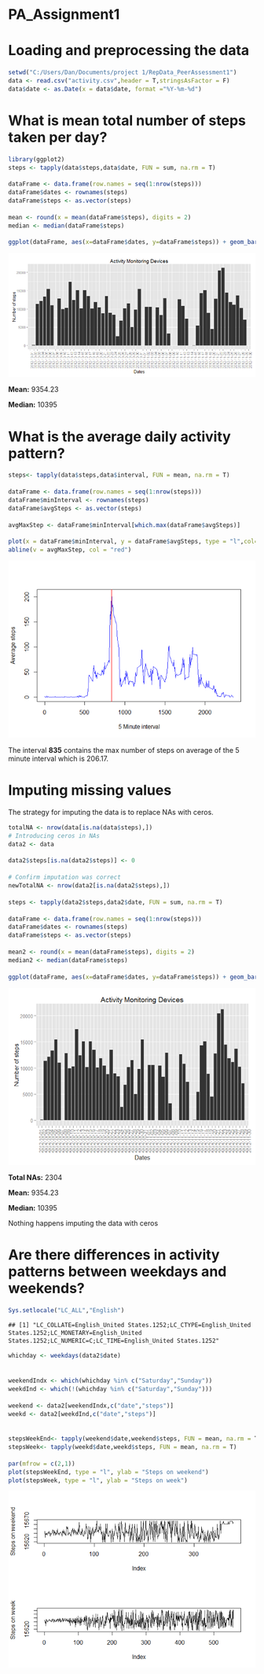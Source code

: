 # PA_Assignment1

Loading and preprocessing the data
=================================


```r
setwd("C:/Users/Dan/Documents/project 1/RepData_PeerAssessment1")
data <- read.csv("activity.csv",header = T,stringsAsFactor = F)
data$date <- as.Date(x = data$date, format ="%Y-%m-%d")
```

What is mean total number of steps taken per day?
================================================

```r
library(ggplot2)
steps <- tapply(data$steps,data$date, FUN = sum, na.rm = T)

dataFrame <- data.frame(row.names = seq(1:nrow(steps)))
dataFrame$dates <- rownames(steps)
dataFrame$steps <- as.vector(steps)

mean <- round(x = mean(dataFrame$steps), digits = 2)
median <- median(dataFrame$steps)

ggplot(dataFrame, aes(x=dataFrame$dates, y=dataFrame$steps)) + geom_bar(stat="identity") + theme(axis.text.x = element_text(angle = 90, hjust = 1)) + labs(title = "Activity Monitoring Devices") + labs(y = "Number of steps") + labs(x = "Dates")
```

![](PA1_template_files/figure-html/unnamed-chunk-2-1.png) 

**Mean:** 9354.23

**Median:** 10395

What is the average daily activity pattern?
==========================================

```r
steps<- tapply(data$steps,data$interval, FUN = mean, na.rm = T)

dataFrame <- data.frame(row.names = seq(1:nrow(steps)))
dataFrame$minInterval <- rownames(steps)
dataFrame$avgSteps <- as.vector(steps)

avgMaxStep <- dataFrame$minInterval[which.max(dataFrame$avgSteps)]

plot(x = dataFrame$minInterval, y = dataFrame$avgSteps, type = "l",col="blue", xlab = "5 Minute interval", ylab = "Average steps")
abline(v = avgMaxStep, col = "red")
```

![](PA1_template_files/figure-html/unnamed-chunk-3-1.png) 

The interval **835** contains the max number of steps on average of the 5 minute interval which is 206.17.


Imputing missing values
=======================

The strategy for imputing the data is to replace NAs with ceros.


```r
totalNA <- nrow(data[is.na(data$steps),])
# Introducing ceros in NAs
data2 <- data

data2$steps[is.na(data2$steps)] <- 0

# Confirm imputation was correct
newTotalNA <- nrow(data2[is.na(data2$steps),])

steps <- tapply(data2$steps,data2$date, FUN = sum, na.rm = T)

dataFrame <- data.frame(row.names = seq(1:nrow(steps)))
dataFrame$dates <- rownames(steps)
dataFrame$steps <- as.vector(steps)

mean2 <- round(x = mean(dataFrame$steps), digits = 2)
median2 <- median(dataFrame$steps)

ggplot(dataFrame, aes(x=dataFrame$dates, y=dataFrame$steps)) + geom_bar(stat="identity") + theme(axis.text.x = element_text(angle = 90, hjust = 1)) + labs(title = "Activity Monitoring Devices") + labs(y = "Number of steps") + labs(x = "Dates")
```

![](PA1_template_files/figure-html/unnamed-chunk-4-1.png) 


**Total NAs:** 2304

**Mean:** 9354.23

**Median:** 10395

Nothing happens imputing the data with ceros


Are there differences in activity patterns between weekdays and weekends?
=========================================================================


```r
Sys.setlocale("LC_ALL","English")
```

```
## [1] "LC_COLLATE=English_United States.1252;LC_CTYPE=English_United States.1252;LC_MONETARY=English_United States.1252;LC_NUMERIC=C;LC_TIME=English_United States.1252"
```

```r
whichday <- weekdays(data2$date)


weekendIndx <- which(whichday %in% c("Saturday","Sunday"))
weekdInd <- which(!(whichday %in% c("Saturday","Sunday")))

weekend <- data2[weekendIndx,c("date","steps")]
weekd <- data2[weekdInd,c("date","steps")]


stepsWeekEnd<- tapply(weekend$date,weekend$steps, FUN = mean, na.rm = T)
stepsWeek<- tapply(weekd$date,weekd$steps, FUN = mean, na.rm = T)

par(mfrow = c(2,1))
plot(stepsWeekEnd, type = "l", ylab = "Steps on weekend")
plot(stepsWeek, type = "l", ylab = "Steps on week")
```

![](PA1_template_files/figure-html/unnamed-chunk-5-1.png) 

